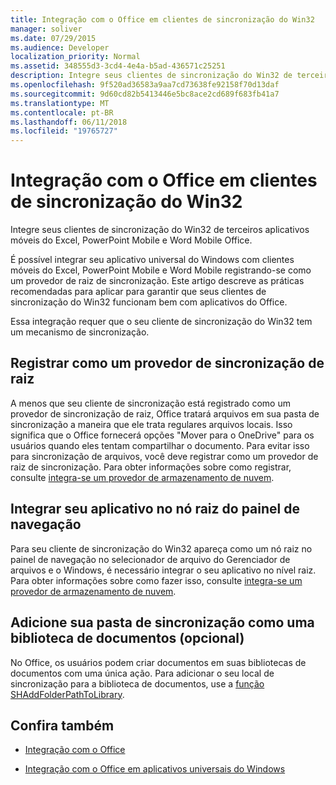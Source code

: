 ```yaml
---
title: Integração com o Office em clientes de sincronização do Win32
manager: soliver
ms.date: 07/29/2015
ms.audience: Developer
localization_priority: Normal
ms.assetid: 348555d3-3cd4-4e4a-b5ad-436571c25251
description: Integre seus clientes de sincronização do Win32 de terceiros aplicativos móveis do Excel, PowerPoint Mobile e Word Mobile Office.
ms.openlocfilehash: 9f520ad36583a9aa7cd73638fe92158f70d13daf
ms.sourcegitcommit: 9d60cd82b5413446e5bc8ace2cd689f683fb41a7
ms.translationtype: MT
ms.contentlocale: pt-BR
ms.lasthandoff: 06/11/2018
ms.locfileid: "19765727"
---
```

# <a name="integrate-with-office-from-win32-sync-clients"></a>Integração com o Office em clientes de sincronização do Win32

Integre seus clientes de sincronização do Win32 de terceiros aplicativos móveis do Excel, PowerPoint Mobile e Word Mobile Office. 
  
É possível integrar seu aplicativo universal do Windows com clientes móveis do Excel, PowerPoint Mobile e Word Mobile registrando-se como um provedor de raiz de sincronização. Este artigo descreve as práticas recomendadas para aplicar para garantir que seus clientes de sincronização do Win32 funcionam bem com aplicativos do Office.
  
Essa integração requer que o seu cliente de sincronização do Win32 tem um mecanismo de sincronização.
  
## <a name="register-as-a-sync-root-provider"></a>Registrar como um provedor de sincronização de raiz

A menos que seu cliente de sincronização está registrado como um provedor de sincronização de raiz, Office tratará arquivos em sua pasta de sincronização a maneira que ele trata regulares arquivos locais. Isso significa que o Office fornecerá opções "Mover para o OneDrive" para os usuários quando eles tentam compartilhar o documento. Para evitar isso para sincronização de arquivos, você deve registrar como um provedor de raiz de sincronização. Para obter informações sobre como registrar, consulte [integra-se um provedor de armazenamento de nuvem](https://msdn.microsoft.com/en-us/library/windows/desktop/dn889934%28v=vs.85%29.aspx).
  
## <a name="integrate-your-app-into-the-root-node-of-the-navigation-pane"></a>Integrar seu aplicativo no nó raiz do painel de navegação

Para seu cliente de sincronização do Win32 apareça como um nó raiz no painel de navegação no selecionador de arquivo do Gerenciador de arquivos e o Windows, é necessário integrar o seu aplicativo no nível raiz. Para obter informações sobre como fazer isso, consulte [integra-se um provedor de armazenamento de nuvem](https://msdn.microsoft.com/en-us/library/windows/desktop/dn889934%28v=vs.85%29.aspx). 
  
## <a name="add-your-sync-folder-as-a-document-library-optional"></a>Adicione sua pasta de sincronização como uma biblioteca de documentos (opcional)

No Office, os usuários podem criar documentos em suas bibliotecas de documentos com uma única ação. Para adicionar o seu local de sincronização para a biblioteca de documentos, use a [função SHAddFolderPathToLibrary](https://msdn.microsoft.com/en-us/library/windows/desktop/dd378432%28v=vs.85%29.aspx). 
  
## <a name="see-also"></a>Confira também
<a name="bk_addresources"> </a>

- [Integração com o Office](integrate-with-office.md)
    
- [Integração com o Office em aplicativos universais do Windows](integrate-with-office-from-windows-universal-apps.md)
    

